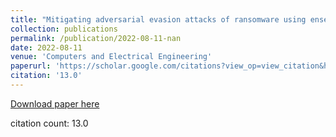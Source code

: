```yaml
---
title: "Mitigating adversarial evasion attacks of ransomware using ensemble learning"
collection: publications
permalink: /publication/2022-08-11-nan
date: 2022-08-11
venue: 'Computers and Electrical Engineering'
paperurl: 'https://scholar.google.com/citations?view_op=view_citation&hl=en&user=CCckbEUAAAAJ&citation_for_view=CCckbEUAAAAJ:86PQX7AUzd4C'
citation: '13.0'
---
```

[Download paper here](https://scholar.google.com/citations?view_op=view_citation&hl=en&user=CCckbEUAAAAJ&citation_for_view=CCckbEUAAAAJ:86PQX7AUzd4C)

citation count: 13.0